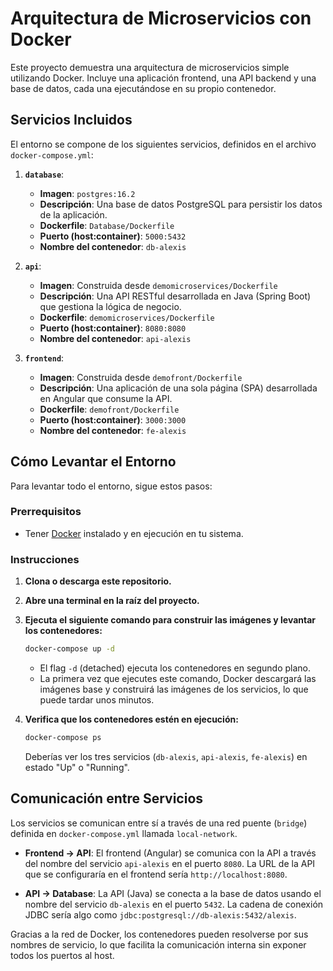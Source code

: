 # Arquitectura de Microservicios con Docker

Este proyecto demuestra una arquitectura de microservicios simple utilizando Docker. Incluye una aplicación frontend, una API backend y una base de datos, cada una ejecutándose en su propio contenedor.

## Servicios Incluidos

El entorno se compone de los siguientes servicios, definidos en el archivo `docker-compose.yml`:

1.  **`database`**:

    - **Imagen**: `postgres:16.2`
    - **Descripción**: Una base de datos PostgreSQL para persistir los datos de la aplicación.
    - **Dockerfile**: `Database/Dockerfile`
    - **Puerto (host:container)**: `5000:5432`
    - **Nombre del contenedor**: `db-alexis`

2.  **`api`**:

    - **Imagen**: Construida desde `demomicroservices/Dockerfile`
    - **Descripción**: Una API RESTful desarrollada en Java (Spring Boot) que gestiona la lógica de negocio.
    - **Dockerfile**: `demomicroservices/Dockerfile`
    - **Puerto (host:container)**: `8080:8080`
    - **Nombre del contenedor**: `api-alexis`

3.  **`frontend`**:
    - **Imagen**: Construida desde `demofront/Dockerfile`
    - **Descripción**: Una aplicación de una sola página (SPA) desarrollada en Angular que consume la API.
    - **Dockerfile**: `demofront/Dockerfile`
    - **Puerto (host:container)**: `3000:3000`
    - **Nombre del contenedor**: `fe-alexis`

## Cómo Levantar el Entorno

Para levantar todo el entorno, sigue estos pasos:

### Prerrequisitos

- Tener [Docker](https://www.docker.com/get-started) instalado y en ejecución en tu sistema.

### Instrucciones

1.  **Clona o descarga este repositorio.**

2.  **Abre una terminal en la raíz del proyecto.**

3.  **Ejecuta el siguiente comando para construir las imágenes y levantar los contenedores:**

    ```bash
    docker-compose up -d
    ```

    - El flag `-d` (detached) ejecuta los contenedores en segundo plano.
    - La primera vez que ejecutes este comando, Docker descargará las imágenes base y construirá las imágenes de los servicios, lo que puede tardar unos minutos.

4.  **Verifica que los contenedores estén en ejecución:**

    ```bash
    docker-compose ps
    ```

    Deberías ver los tres servicios (`db-alexis`, `api-alexis`, `fe-alexis`) en estado "Up" o "Running".

## Comunicación entre Servicios

Los servicios se comunican entre sí a través de una red puente (`bridge`) definida en `docker-compose.yml` llamada `local-network`.

- **Frontend -> API**: El frontend (Angular) se comunica con la API a través del nombre del servicio `api-alexis` en el puerto `8080`. La URL de la API que se configuraría en el frontend sería `http://localhost:8080`.

- **API -> Database**: La API (Java) se conecta a la base de datos usando el nombre del servicio `db-alexis` en el puerto `5432`. La cadena de conexión JDBC sería algo como `jdbc:postgresql://db-alexis:5432/alexis`.

Gracias a la red de Docker, los contenedores pueden resolverse por sus nombres de servicio, lo que facilita la comunicación interna sin exponer todos los puertos al host.
